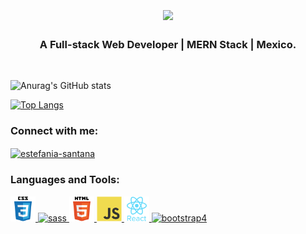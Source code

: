  <h1 align="center">
  <img align="center" src="https://readme-typing-svg.herokuapp.com?color=d60f00&size=22&center=true&vCenter=true&lines=Hello!+I'm+Gustavo!+"/>
</h1>
<h3 align="center"> A Full-stack Web Developer | MERN Stack | Mexico.</h3>
<br/>

![Anurag's GitHub stats](https://github-readme-stats.vercel.app/api?username=gussm07&show_icons=true&theme=transparent)

[![Top Langs](https://github-readme-stats.vercel.app/api/top-langs/?username=gussm07&count_private=true&show_icons=true&theme=tokyonight&layout=compact&langs_count=6&exclude_repo=JAGUARETE_KAA)](https://github.com/anuraghazra/github-readme-stats)


<h3 align="left">Connect with me:</h3>
<p align="left">
<a href="https://www.linkedin.com/in/gustavo-sandoval-morales-softwaredev/" target="blank"><img align="center" src="https://user-images.githubusercontent.com/83146564/134292366-61b21a2b-d31c-4b98-921c-1b12c6a09aa8.png" alt="estefania-santana" height="40" width="40" /></a>
</p>

<h3 align="left">Languages and Tools:</h3>
<p align="left"><a href="https://www.w3schools.com/css/" target="_blank"> <img src="https://raw.githubusercontent.com/devicons/devicon/master/icons/css3/css3-original-wordmark.svg" alt="css3" width="40" height="40"/> </a> <a href="https://www.w3schools.com/sass/" target="_blank"> <img src="https://upload.wikimedia.org/wikipedia/commons/9/96/Sass_Logo_Color.svg" alt="sass" width="40" height="40"/> </a> <a href="https://www.w3.org/html/" target="_blank"> <img src="https://raw.githubusercontent.com/devicons/devicon/master/icons/html5/html5-original-wordmark.svg" alt="html5" width="40" height="40"/> </a> <a href="https://developer.mozilla.org/en-US/docs/Web/JavaScript" target="_blank"> <img src="https://raw.githubusercontent.com/devicons/devicon/master/icons/javascript/javascript-original.svg" alt="javascript" width="40" height="40"/> </a> <a href="https://reactjs.org/" target="_blank"> <img src="https://raw.githubusercontent.com/devicons/devicon/master/icons/react/react-original-wordmark.svg" alt="react" width="40" height="40"/> </a> <a href="https://www.w3schools.com/python/" target="_blank"> <img src="https://cdn-icons-png.flaticon.com/512/5968/5968350.png" alt="bootstrap4" width="40" height="40"/> </a> 
  <br>

<!---
gussm07/gussm07 is a ✨ special ✨ repository because its `README.md` (this file) appears on your GitHub profile.
You can click the Preview link to take a look at your changes.
--->

